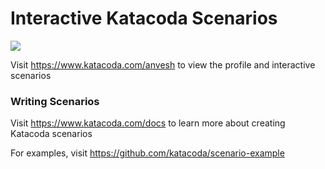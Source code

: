 # Interactive Katacoda Scenarios

[![](http://shields.katacoda.com/katacoda/anvesh/count.svg)](https://www.katacoda.com/anvesh "Get your profile on Katacoda.com")

Visit https://www.katacoda.com/anvesh to view the profile and interactive scenarios

### Writing Scenarios
Visit https://www.katacoda.com/docs to learn more about creating Katacoda scenarios

For examples, visit https://github.com/katacoda/scenario-example
